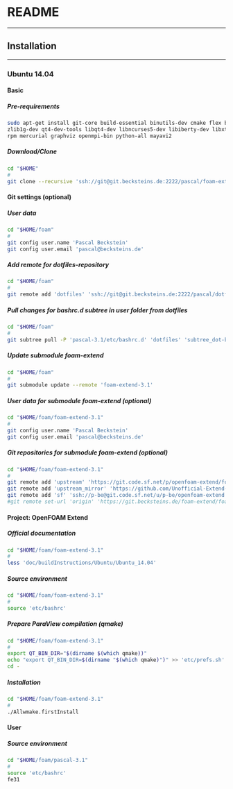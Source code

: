# README
------

## Installation
------

### Ubuntu 14.04

#### Basic

##### Pre-requirements
```bash
sudo apt-get install git-core build-essential binutils-dev cmake flex bison \
zlib1g-dev qt4-dev-tools libqt4-dev libncurses5-dev libiberty-dev libxt-dev \
rpm mercurial graphviz openmpi-bin python-all mayavi2
```
##### Download/Clone
```bash
cd "$HOME"
#
git clone --recursive 'ssh://git@git.becksteins.de:2222/pascal/foam-extend.git' 'foam'
```

#### Git settings (optional)

##### User data
```bash
cd "$HOME/foam"
#
git config user.name 'Pascal Beckstein'
git config user.email 'pascal@becksteins.de'
```
##### Add remote for dotfiles-repository
```bash
cd "$HOME/foam"
#
git remote add 'dotfiles' 'ssh://git@git.becksteins.de:2222/pascal/dotfiles.git'
```
##### Pull changes for bashrc.d subtree in user folder from dotfiles
```bash
cd "$HOME/foam"
#
git subtree pull -P 'pascal-3.1/etc/bashrc.d' 'dotfiles' 'subtree_dot-bashrc.d' --squash
```
##### Update submodule foam-extend
```bash
cd "$HOME/foam"
#
git submodule update --remote 'foam-extend-3.1'
```
##### User data for submodule foam-extend (optional)
```bash
cd "$HOME/foam/foam-extend-3.1"
#
git config user.name 'Pascal Beckstein'
git config user.email 'pascal@becksteins.de'
```
##### Git repositories for submodule foam-extend (optional)
```bash
cd "$HOME/foam/foam-extend-3.1"
#
git remote add 'upstream' 'https://git.code.sf.net/p/openfoam-extend/foam-extend-3.1'
git remote add 'upstream_mirror' 'https://github.com/Unofficial-Extend-Project-Mirror/openfoam-extend-foam-extend-3.1.git'
git remote add 'sf' 'ssh://p-be@git.code.sf.net/u/p-be/openfoam-extend'
#git remote set-url 'origin' 'https://git.becksteins.de/foam-extend/foam-extend-3.1'
```


#### Project: OpenFOAM Extend

##### Official documentation
```bash
cd "$HOME/foam/foam-extend-3.1"
#
less 'doc/buildInstructions/Ubuntu/Ubuntu_14.04'
```
##### Source environment
```bash
cd "$HOME/foam/foam-extend-3.1"
#
source 'etc/bashrc'
```
##### Prepare ParaView compilation (qmake)
```bash
cd "$HOME/foam/foam-extend-3.1"
#
export QT_BIN_DIR="$(dirname $(which qmake))"
echo "export QT_BIN_DIR=$(dirname "$(which qmake)")" >> 'etc/prefs.sh'
cd -
```
##### Installation
```bash
cd "$HOME/foam/foam-extend-3.1"
#
./Allwmake.firstInstall
```


#### User

##### Source environment
```bash
cd "$HOME/foam/pascal-3.1"
#
source 'etc/bashrc'
fe31
```